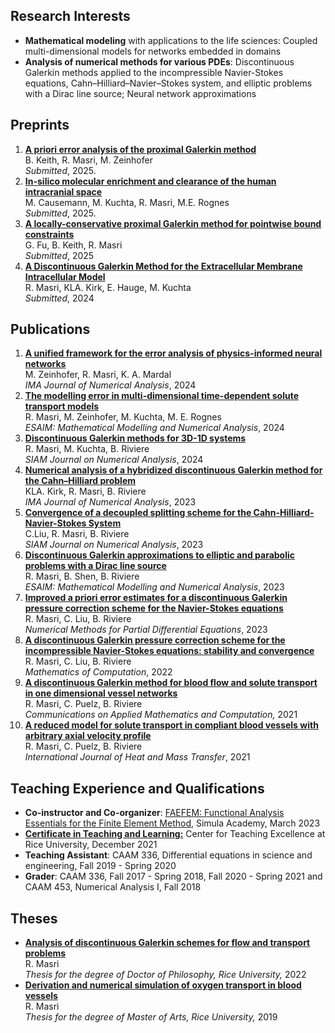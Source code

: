 ## Research Interests 
-  **Mathematical modeling** with applications to the life sciences: Coupled multi-dimensional models for networks embedded in domains   
-  **Analysis of numerical methods for various PDEs**: Discontinuous Galerkin methods applied to the incompressible Navier-Stokes equations, Cahn–Hilliard–Navier–Stokes system, and elliptic problems with a Dirac line source; Neural network approximations

## Preprints 
1. [**A priori error analysis of the proximal Galerkin method**](https://arxiv.org/abs/2507.13516)<br/>
   B. Keith, R. Masri, M. Zeinhofer <br/>
  *Submitted*, 2025.
1. [**In-silico molecular enrichment and clearance of the human intracranial space**](https://www.biorxiv.org/content/10.1101/2025.01.30.635680v1.full.pdf)<br/>
 M. Causemann, M. Kuchta, R. Masri, M.E. Rognes <br/>
*Submitted*, 2025.
1. [**A locally-conservative proximal Galerkin method for pointwise bound constraints**](https://arxiv.org/pdf/2412.21039) <br/>
 G. Fu, B. Keith, R. Masri <br /> 
  *Submitted*, 2025 
1. [**A Discontinuous Galerkin Method for the Extracellular Membrane Intracellular Model**](https://arxiv.org/pdf/2411.02646) <br />
 R. Masri, KLA. Kirk, E. Hauge, M. Kuchta <br />
  *Submitted*, 2024 
   
## Publications 
1. [**A unified framework for the error analysis of physics-informed neural networks**]( https://doi.org/10.1093/imanum/drae081) <br />
M. Zeinhofer, R. Masri, K. A. Mardal <br />
  *IMA Journal of Numerical Analysis*, 2024
1. [**The modelling error in multi-dimensional time-dependent solute transport models**](https://www.esaim-m2an.org/articles/m2an/abs/2024/05/m2an230121/m2an230121.html)<br />
R. Masri, M. Zeinhofer, M. Kuchta, M. E. Rognes<br />
  *ESAIM: Mathematical Modelling and Numerical Analysis*, 2024
1. [**Discontinuous Galerkin methods for 3D-1D systems**](https://epubs.siam.org/doi/full/10.1137/23M1627390) <br />
R. Masri,  M. Kuchta, B. Riviere <br />
*SIAM Journal on Numerical Analysis*, 2024
1. [**Numerical analysis of a hybridized discontinuous Galerkin method for the Cahn–Hilliard problem**](https://doi.org/10.1093/imanum/drad075)<br /> 
KLA. Kirk, R. Masri, B. Riviere  
 *IMA Journal of Numerical Analysis*, 2023
1. [**Convergence of a decoupled splitting scheme for the Cahn-Hilliard-Navier-Stokes System**](https://epubs.siam.org/doi/10.1137/22M1528069)<br /> 
 C.Liu, R. Masri, B. Riviere  
*SIAM Journal on Numerical Analysis*, 2023 
1. [**Discontinuous Galerkin approximations to elliptic and parabolic problems with a Dirac line source**](https://www.esaim-m2an.org/component/article?access=doi&doi=10.1051/m2an/2022095)<br />
R. Masri, B. Shen, B. Riviere        
*ESAIM: Mathematical Modelling and Numerical Analysis*, 2023 
1. [**Improved a priori error estimates for a discontinuous Galerkin pressure correction scheme for the Navier-Stokes equations**](https://onlinelibrary.wiley.com/doi/10.1002/num.23002)  
 R. Masri, C. Liu, B. Riviere        
*Numerical Methods for Partial Differential Equations*, 2023  
1.  [**A discontinuous Galerkin pressure correction scheme for the incompressible Navier-Stokes equations: stability and convergence**](https://www.ams.org/journals/mcom/0000-000-00/S0025-5718-2022-03731-5/)   
R. Masri, C. Liu, B. Riviere        
*Mathematics of Computation*, 2022
1. [**A discontinuous Galerkin method for blood flow and solute transport in one dimensional vessel networks**](https://link.springer.com/article/10.1007/s42967-021-00126-5)  
R. Masri, C. Puelz, B. Riviere  
*Communications on Applied Mathematics and Computation,* 2021
1. [**A reduced model for solute transport in compliant blood vessels with arbitrary axial velocity profile**](https://www.sciencedirect.com/science/article/pii/S0017931021004828)  
R. Masri, C. Puelz, B. Riviere  
*International Journal of Heat and Mass Transfer*, 2021 

## Teaching Experience and Qualifications 
- **Co-instructor and Co-organizer**:
 [FAEFEM: Functional Analysis Essentials for the Finite Element Method](https://www.simula.no/education/courses/faefem-functional-analysis-essentials-finite-element-method), Simula Academy, March 2023
- [**Certificate in Teaching and Learning:**](https://cte.rice.edu/grads) Center for Teaching Excellence at Rice University, December 2021 
- **Teaching Assistant**:  CAAM 336, Differential equations in science and engineering,
Fall 2019 - Spring 2020
- **Grader**:  CAAM 336, Fall 2017 - Spring 2018, Fall 2020 - Spring 2021 and CAAM 453, Numerical Analysis I, Fall 2018

<!---
## Research Presentations 
- **A Decoupled Splitting Scheme Combined with a Discontinuous Galerkin Spatial Discretization for Solving the Cahn-Hilliard-Navier-Stokes Equations**<br>
  *SIAM Conference on Computational Science and Engineering*, March 2023
- **Analysis of discontinuous Galerkin methods combined with splitting techniques for incompressible flow**<br />
 *2022 SIAM Annual Meetings*, July 2022
- **Discontinuous Galerkin pressure correction methods for incompressible flow**<br /> 
*Finite Element Rodeo at Southern Methodist University, 2022* 
- **Stability and convergence of high order discontinuous Galerkin methods for incompressible flows**  
 *SIAM Texas Louisiana Annual Meeting*, November 2021
- **One dimensional models of solute transport and blood flow: derivation and numerical simulation** <br /> 
  *SIAM Conference on Computational Science and Engineering*, March 2021
- **Derivation and simulation of blood flow and solute transport models in one dimensional vessel networks** <br />
   *SIAM Texas Louisiana Annual Meeting*, October 2020
 - **Discontinuous Galerkin methods for blood flow and solute transport models** 
 <br /> *Finite Element Rodeo at Baylor University*, March 2020
---> 
## Theses 
- [**Analysis of discontinuous Galerkin schemes for flow and transport problems**](https://scholarship.rice.edu/handle/1911/113379) <br />
R. Masri  <br />
*Thesis for the degree of Doctor of Philosophy, Rice University,* 2022 
- [**Derivation and numerical simulation of oxygen transport in blood vessels**](https://scholarship.rice.edu/handle/1911/107400)    
R. Masri  
*Thesis for the degree of Master of Arts, Rice University,* 2019 <!--[link to thesis](https://scholarship.rice.edu/handle/1911/107400).-->

<!---
## Awards 
-  **Student Travel Award**, SIAM Texas-Louisiana Section, 2021 
-  **Student Travel Award**, SIAM Conference on Computational Science and Engineering, 2021
-  **Alan Weiser Memorial Travel Award**, Rice University, 2020
-  **Fulbright Winner**, U.S. Embassy in Beirut, 2017
--->
